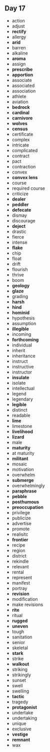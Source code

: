 ## Day 17

- action
- adjust
- **rectify**
- allergy
- **arid**
- barren
- alkaline
- **aroma**
- assign
- **prescribe**
- **apportion**
- associate
- associated
- association
- athlete
- aviation
- **bedrock**
- **cardinal**
- **carnivore**
- **wolves**
- **census**
- certificate
- complex
- intricate
- complicated
- contract
- pact
- contraction
- convex
- **convex lens**
- course
- required course
- criticize
- **dealer**
- **peddler**
- **defecate**
- dismay
- discourage
- **deject**
- drastic
- fierce
- intense
- **flake**
- chip
- float
- drift
- flourish
- thrive
- boom
- **geology**
- **glaze**
- grading
- **harsh**
- **hind**
- **hominid**
- hypothesis
- assumption
- **illegible**
- incoming
- **forthcoming**
- individual
- inherit
- inheritance
- instruct
- instructive
- instructor
- **insulate**
- isolate
- intellectual
- legend
- legendary
- **legible**
- distinct
- readable
- **lime**
- limestone
- **livelihood**
- **lizard**
- male
- **maturity**
- at maturity
- **militant**
- mosaic
- motivation
- overwhelm
- **submerge**
- overwhelmingly
- **paraphrase**
- **pebble**
- **posthumous**
- **preoccupation**
- privilege
- publicize
- advertise
- promote
- realisitc
- **frontier**
- recipe
- region
- district
- rekindle
- relevant
- rental
- represent
- manifest
- portray
- **revision**
- modification
- make revisions
- **rite**
- ritual
- **rugged**
- **uneven**
- tough
- sanitation
- senior
- skeletal
- **stark**
- strike
- **walkout**
- striking
- strikingly
- sunset
- swell
- swelling
- **tactic**
- tragedy
- **protagonist**
- undertake
- undertaking
- unique
- exclusive
- **vestige**
- **remnant**
- wax



